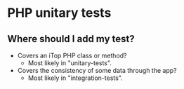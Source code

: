 # PHP unitary tests

## Where should I add my test?

- Covers an iTop PHP class or method?
    - Most likely in "unitary-tests".
- Covers the consistency of some data through the app?
    - Most likely in "integration-tests".